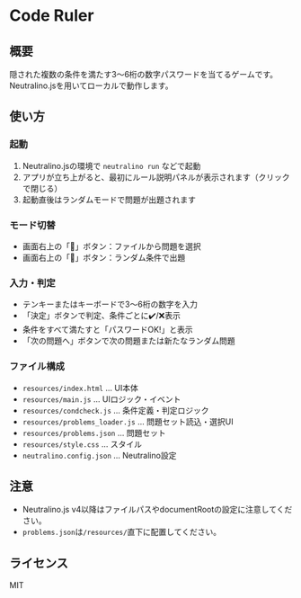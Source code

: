 # Code Ruler

## 概要
隠された複数の条件を満たす3～6桁の数字パスワードを当てるゲームです。
Neutralino.jsを用いてローカルで動作します。

## 使い方

### 起動
1. Neutralino.jsの環境で `neutralino run` などで起動
2. アプリが立ち上がると、最初にルール説明パネルが表示されます（クリックで閉じる）
3. 起動直後はランダムモードで問題が出題されます

### モード切替
- 画面右上の「📖」ボタン：ファイルから問題を選択
- 画面右上の「🎲」ボタン：ランダム条件で出題

### 入力・判定
- テンキーまたはキーボードで3～6桁の数字を入力
- 「決定」ボタンで判定、条件ごとに✔️/❌表示
- 条件をすべて満たすと「パスワードOK!」と表示
- 「次の問題へ」ボタンで次の問題または新たなランダム問題

### ファイル構成
- `resources/index.html` ... UI本体
- `resources/main.js` ... UIロジック・イベント
- `resources/condcheck.js` ... 条件定義・判定ロジック
- `resources/problems_loader.js` ... 問題セット読込・選択UI
- `resources/problems.json` ... 問題セット
- `resources/style.css` ... スタイル
- `neutralino.config.json` ... Neutralino設定

## 注意
- Neutralino.js v4以降はファイルパスやdocumentRootの設定に注意してください。
- `problems.json`は`/resources/`直下に配置してください。

## ライセンス
MIT
